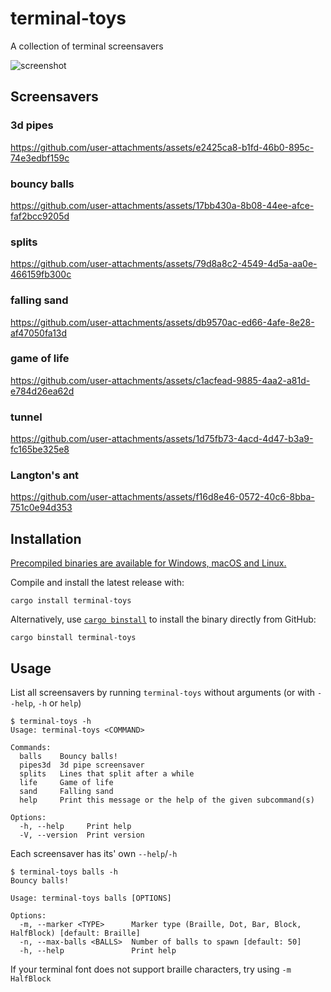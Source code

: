 # terminal-toys
A collection of terminal screensavers

![screenshot](https://github.com/user-attachments/assets/61bcb66a-4963-4dc5-8b90-c21736f5cce2)

## Screensavers
### 3d pipes
https://github.com/user-attachments/assets/e2425ca8-b1fd-46b0-895c-74e3edbf159c
### bouncy balls
https://github.com/user-attachments/assets/17bb430a-8b08-44ee-afce-faf2bcc9205d
### splits
https://github.com/user-attachments/assets/79d8a8c2-4549-4d5a-aa0e-466159fb300c
### falling sand
https://github.com/user-attachments/assets/db9570ac-ed66-4afe-8e28-af47050fa13d
### game of life
https://github.com/user-attachments/assets/c1acfead-9885-4aa2-a81d-e784d26ea62d
### tunnel
https://github.com/user-attachments/assets/1d75fb73-4acd-4d47-b3a9-fc165be325e8
### Langton's ant
https://github.com/user-attachments/assets/f16d8e46-0572-40c6-8bba-751c0e94d353

## Installation
[Precompiled binaries are available for Windows, macOS and Linux.](https://github.com/Seebass22/terminal-toys/releases)

Compile and install the latest release with:
```
cargo install terminal-toys
```
Alternatively, use [`cargo binstall`](https://github.com/cargo-bins/cargo-binstall) to install the binary directly from GitHub:
```
cargo binstall terminal-toys
```

## Usage
List all screensavers by running `terminal-toys` without arguments (or with `--help`, `-h` or `help`)
```
$ terminal-toys -h
Usage: terminal-toys <COMMAND>

Commands:
  balls    Bouncy balls!
  pipes3d  3d pipe screensaver
  splits   Lines that split after a while
  life     Game of life
  sand     Falling sand
  help     Print this message or the help of the given subcommand(s)

Options:
  -h, --help     Print help
  -V, --version  Print version
```
Each screensaver has its' own `--help`/`-h`
```
$ terminal-toys balls -h
Bouncy balls!

Usage: terminal-toys balls [OPTIONS]

Options:
  -m, --marker <TYPE>      Marker type (Braille, Dot, Bar, Block, HalfBlock) [default: Braille]
  -n, --max-balls <BALLS>  Number of balls to spawn [default: 50]
  -h, --help               Print help
```
If your terminal font does not support braille characters, try using `-m HalfBlock`
